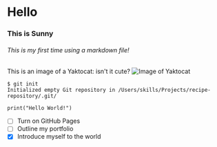 # Hello
### This is Sunny
###### This is my first time using a markdown file!

This is an image of a Yaktocat: isn't it cute?
![Image of Yaktocat](https://octodex.github.com/images/yaktocat.png)

```
$ git init
Initialized empty Git repository in /Users/skills/Projects/recipe-repository/.git/
```
```
print("Hello World!")
```

- [ ] Turn on GitHub Pages
- [ ] Outline my portfolio
- [x] Introduce myself to the world
